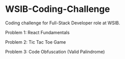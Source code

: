 # WSIB-Coding-Challenge

Coding challenge for Full-Stack Developer role at WSIB.

Problem 1: React Fundamentals

Problem 2: Tic Tac Toe Game 

Problem 3: Code Obfuscation (Valid Palindrome)